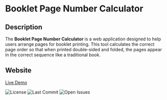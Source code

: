 # Booklet Page Number Calculator

## Description

The **Booklet Page Number Calculator** is a web application designed to help users arrange pages for booklet printing. This tool calculates the correct page order so that when printed double-sided and folded, the pages appear in the correct sequence like a traditional book.


## Website

[Live Demo](https://sevauni.github.io/page-sorter)

![License](https://img.shields.io/github/license/sevauni/page-sorter)
![Last Commit](https://img.shields.io/github/last-commit/sevauni/page-sorter)
![Open Issues](https://img.shields.io/github/issues/sevauni/page-sorter)